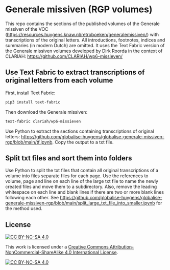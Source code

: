 # Generale missiven (RGP volumes)

This repo contains the sections of the published volumes of the Generale missiven of the VOC (<https://resources.huygens.knaw.nl/retroboeken/generalemissiven/>) with transcriptions of the original letters. All introductions, footnotes, indices and summaries (in modern Dutch) are omitted. It uses the Text Fabric version of the Generale missiven volumes developed by Dirk Roorda in the context of CLARIAH: <https://github.com/CLARIAH/wp6-missieven/> 

## Use Text Fabric to extract transcriptions of original letters from each volume

First, install Text Fabric:

```bash
pip3 install text-fabric
```

Then download the Generale missiven:

```bash
text-fabric clariah/wp6-missieven
```

Use Python to extract the sections containing transcriptions of original letters: <https://github.com/globalise-huygens/globalise-generale-missiven-rgp/blob/main/tf.ipynb>. Copy the output to a txt file.

## Split txt files and sort them into folders

Use Python to split the txt files that contain all original transcriptions of a volume into files separate files for each page. Use the references to volume, page and line on each line of the large txt file to name the newly created files and move them to a subdirectory. Also, remove the leading whitespace on each line and blank lines if there are two or more blank lines following each other. See <https://github.com/globalise-huygens/globalise-generale-missiven-rgp/blob/main/split_large_txt_file_into_smaller.ipynb> for the method used.

## License

[![CC BY-NC-SA 4.0][cc-by-nc-sa-shield]][cc-by-nc-sa]

This work is licensed under a
[Creative Commons Attribution-NonCommercial-ShareAlike 4.0 International License][cc-by-nc-sa].

[![CC BY-NC-SA 4.0][cc-by-nc-sa-image]][cc-by-nc-sa]

[cc-by-nc-sa]: http://creativecommons.org/licenses/by-nc-sa/4.0/
[cc-by-nc-sa-image]: https://licensebuttons.net/l/by-nc-sa/4.0/88x31.png
[cc-by-nc-sa-shield]: https://img.shields.io/badge/License-CC%20BY--NC--SA%204.0-lightgrey.svg
